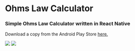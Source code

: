 # Ohms Law Calculator

### Simple Ohms Law Calculator written in React Native

Download a copy from the Android Play Store <a href='https://play.google.com/store/apps/details?id=com.ohmcalculator' target='_blank'>here.</a>

<img src='https://play-lh.googleusercontent.com/hed1Etc5IdfBZr-3RdN6fthfbRD9PzQsOf5drmivEzOFol_an6ktKCnKzjvpw8ql14k=w1440-h620-rw' >

<img src='https://play-lh.googleusercontent.com/pXWMgo1GriI0fqFPmznmIKs0AXpPZk26tNjFpGHbXF2P6qYpdsjbX-xE9OTG62ONJNI=w1440-h620-rw'>